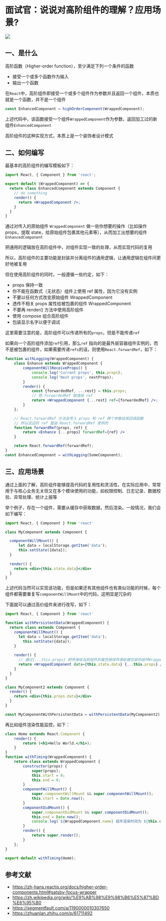 # 面试官：说说对高阶组件的理解？应用场景?

 ![](https://static.vue-js.com/c8901850-e197-11eb-85f6-6fac77c0c9b3.png)



## 一、是什么

高阶函数（Higher-order function），至少满足下列一个条件的函数

- 接受一个或多个函数作为输入
- 输出一个函数

在`React`中，高阶组件即接受一个或多个组件作为参数并且返回一个组件，本质也就是一个函数，并不是一个组件

```jsx
const EnhancedComponent = highOrderComponent(WrappedComponent);
```

上述代码中，该函数接受一个组件`WrappedComponent`作为参数，返回加工过的新组件`EnhancedComponent`

高阶组件的这种实现方式，本质上是一个装饰者设计模式


## 二、如何编写

最基本的高阶组件的编写模板如下：

```jsx
import React, { Component } from 'react';

export default (WrappedComponent) => {
  return class EnhancedComponent extends Component {
    // do something
    render() {
      return <WrappedComponent />;
    }
  }
}
```

通过对传入的原始组件 `WrappedComponent` 做一些你想要的操作（比如操作 props，提取 state，给原始组件包裹其他元素等），从而加工出想要的组件 `EnhancedComponent`

把通用的逻辑放在高阶组件中，对组件实现一致的处理，从而实现代码的复用

所以，高阶组件的主要功能是封装并分离组件的通用逻辑，让通用逻辑在组件间更好地被复用

但在使用高阶组件的同时，一般遵循一些约定，如下：

- props 保持一致
- 你不能在函数式（无状态）组件上使用 ref 属性，因为它没有实例
- 不要以任何方式改变原始组件 WrappedComponent
- 透传不相关 props 属性给被包裹的组件 WrappedComponent
- 不要再 render() 方法中使用高阶组件
- 使用  compose 组合高阶组件
- 包装显示名字以便于调试

这里需要注意的是，高阶组件可以传递所有的`props`，但是不能传递`ref`

如果向一个高阶组件添加`ref`引用，那么`ref` 指向的是最外层容器组件实例的，而不是被包裹的组件，如果需要传递`refs`的话，则使用`React.forwardRef`，如下：

```jsx
function withLogging(WrappedComponent) {
    class Enhance extends WrappedComponent {
        componentWillReceiveProps() {
            console.log('Current props', this.props);
            console.log('Next props', nextProps);
        }
        render() {
            const {forwardedRef, ...rest} = this.props;
            // 把 forwardedRef 赋值给 ref
            return <WrappedComponent {...rest} ref={forwardedRef} />;
        }
    };

    // React.forwardRef 方法会传入 props 和 ref 两个参数给其回调函数
    // 所以这边的 ref 是由 React.forwardRef 提供的
    function forwardRef(props, ref) {
        return <Enhance {...props} forwardRef={ref} />
    }

    return React.forwardRef(forwardRef);
}
const EnhancedComponent = withLogging(SomeComponent);
```


## 三、应用场景

通过上面的了解，高阶组件能够提高代码的复用性和灵活性，在实际应用中，常常用于与核心业务无关但又在多个模块使用的功能，如权限控制、日志记录、数据校验、异常处理、统计上报等

举个例子，存在一个组件，需要从缓存中获取数据，然后渲染。一般情况，我们会如下编写：

```jsx
import React, { Component } from 'react'

class MyComponent extends Component {

  componentWillMount() {
      let data = localStorage.getItem('data');
      this.setState({data});
  }
  
  render() {
    return <div>{this.state.data}</div>
  }
}
```

上述代码当然可以实现该功能，但是如果还有其他组件也有类似功能的时候，每个组件都需要重复写`componentWillMount`中的代码，这明显是冗杂的

下面就可以通过高价组件来进行改写，如下：

```jsx
import React, { Component } from 'react'

function withPersistentData(WrappedComponent) {
  return class extends Component {
    componentWillMount() {
      let data = localStorage.getItem('data');
        this.setState({data});
    }
    
    render() {
      // 通过{...this.props} 把传递给当前组件的属性继续传递给被包装的组件WrappedComponent
      return <WrappedComponent data={this.state.data} {...this.props} />
    }
  }
}

class MyComponent2 extends Component {  
  render() {
    return <div>{this.props.data}</div>
  }
}

const MyComponentWithPersistentData = withPersistentData(MyComponent2)
```

再比如组件渲染性能监控，如下：

```jsx
class Home extends React.Component {
    render() {
        return (<h1>Hello World.</h1>);
    }
}
function withTiming(WrappedComponent) {
    return class extends WrappedComponent {
        constructor(props) {
            super(props);
            this.start = 0;
            this.end = 0;
        }
        componentWillMount() {
            super.componentWillMount && super.componentWillMount();
            this.start = Date.now();
        }
        componentDidMount() {
            super.componentDidMount && super.componentDidMount();
            this.end = Date.now();
            console.log(`${WrappedComponent.name} 组件渲染时间为 ${this.end - this.start} ms`);
        }
        render() {
            return super.render();
        }
    };
}

export default withTiming(Home);
```


## 参考文献

- https://zh-hans.reactjs.org/docs/higher-order-components.html#gatsby-focus-wrapper
- https://zh.wikipedia.org/wiki/%E9%AB%98%E9%98%B6%E5%87%BD%E6%95%B0
- https://segmentfault.com/a/1190000010307650
- https://zhuanlan.zhihu.com/p/61711492
